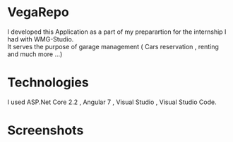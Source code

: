 # VegaRepo
I developed this Application as a part of my preparartion for the internship I had with WMG-Studio.  
It serves the purpose of garage management ( Cars reservation , renting and much more ...)  
# Technologies  
I used ASP.Net Core 2.2 , Angular 7 , Visual Studio , Visual Studio Code.  
# Screenshots  

